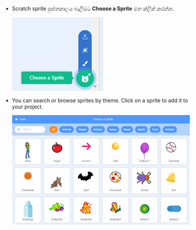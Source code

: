 + Scratch sprite පුස්තකාලය බැලීමට **Choose a Sprite** මත ක්ලික් කරන්න.
    
    ![screenshot](images/sprite-library.png)

+ You can search or browse sprites by theme. Click on a sprite to add it to your project.
    
    ![screenshot](images/sprite-choose.png)